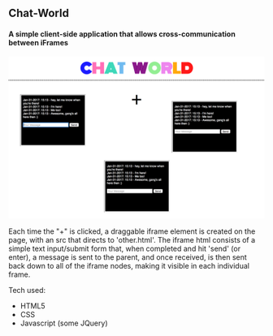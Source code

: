 ## Chat-World 

#### A simple client-side application that allows cross-communication between iFrames 

![ChatWorld](./stylesheets/screenshot.png)

Each time the "+" is clicked, a draggable iframe element is created on the page, with an src that directs to 'other.html'.  The iframe html consists of a simple text input/submit form that, when completed and hit 'send' (or enter), a message is sent to the parent, and once received, is then sent back down to all of the iframe nodes, making it visible in each individual frame.  

Tech used:
* HTML5
* CSS
* Javascript (some JQuery)
